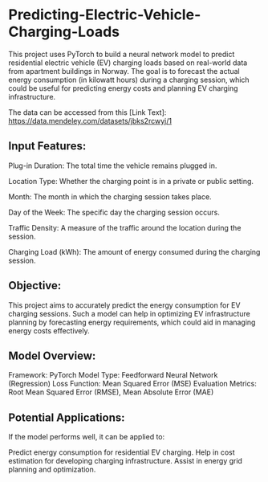 # Predicting-Electric-Vehicle-Charging-Loads


This project uses PyTorch to build a neural network model to predict residential electric vehicle (EV) charging loads based on real-world data from apartment buildings in Norway. The goal is to forecast the actual energy consumption (in kilowatt hours) during a charging session, which could be useful for predicting energy costs and planning EV charging infrastructure.

The data can be accessed from this [Link Text]: https://data.mendeley.com/datasets/jbks2rcwyj/1

## Input Features:

Plug-in Duration: The total time the vehicle remains plugged in.

Location Type: Whether the charging point is in a private or public setting.

Month: The month in which the charging session takes place.

Day of the Week: The specific day the charging session occurs.

Traffic Density: A measure of the traffic around the location during the session.

Charging Load (kWh): The amount of energy consumed during the charging session.

## Objective:

This project aims to accurately predict the energy consumption for EV charging sessions. Such a model can help in optimizing EV infrastructure planning by forecasting energy requirements, which could aid in managing energy costs effectively.

## Model Overview:

Framework: PyTorch
Model Type: Feedforward Neural Network (Regression)
Loss Function: Mean Squared Error (MSE)
Evaluation Metrics: Root Mean Squared Error (RMSE), Mean Absolute Error (MAE)

## Potential Applications:

If the model performs well, it can be applied to:

Predict energy consumption for residential EV charging.
Help in cost estimation for developing charging infrastructure.
Assist in energy grid planning and optimization.

